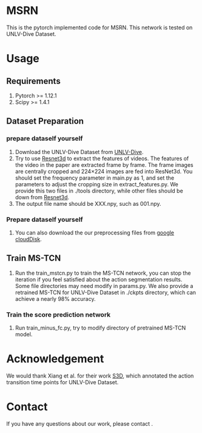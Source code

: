 # MSRN
This is the pytorch implemented code for MSRN. This network is tested on UNLV-Dive Dataset.

# Usage
## Requirements
1. Pytorch >= 1.12.1
2. Scipy >= 1.4.1

## Dataset Preparation
### prepare dataself yourself
1. Download the UNLV-Dive Dataset from [UNLV-Dive](http://rtis.oit.unlv.edu/datasets.html).
2. Try to use [Resnet3d](https://github.com/GowthamGottimukkala/I3D_Feature_Extraction_resnet) to extract the features of videos. The features of the video in the paper are extracted frame by frame. The frame images are centrally cropped and 224×224 images are fed into ResNet3d. You should set the frequency parameter in main.py as 1, and set the parameters to adjust the cropping size in extract_features.py. We provide this two files in ./tools directory, while other files should be down from [Resnet3d](https://github.com/GowthamGottimukkala/I3D_Feature_Extraction_resnet).
3. The output file name should be XXX.npy, such as 001.npy.

### Prepare dataself yourself
1. You can also download the our preprocessing files from [google cloudDisk](https://drive.google.com/drive/folders/1z0U59MkXV-alxveIsYQk6zmRBUMQo0zv?usp=sharing).

## Train MS-TCN
1. Run the train_mstcn.py to train the MS-TCN network, you can stop the iteration if you feel satisfied about the action segmentation results. Some file directories may need modify in params.py. We also provide a retrained MS-TCN for UNLV-Dive Dataset in ./ckpts directory, which can achieve a nearly 98% accuracy.

### Train the score prediction network
1. Run train_minus_fc.py, try to modify directory of pretrained MS-TCN model.

# Acknowledgement
We would thank Xiang et al. for their work [S3D](https://github.com/YeTianJHU/diving-score), which annotated the action transition time points for UNLV-Dive Dataset.

# Contact
If you have any questions about our work, please contact .


